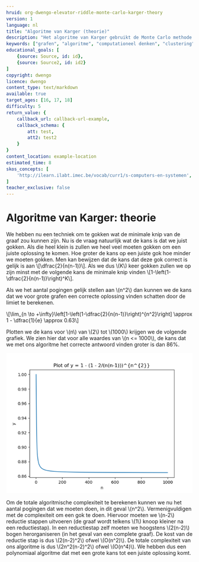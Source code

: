 ```yaml
---
hruid: org-dwengo-elevator-riddle-monte-carlo-karger-theory
version: 1
language: nl
title: "Algoritme van Karger (theorie)"
description: "Het algoritme van Karger gebruikt de Monte Carlo methode om tot een oplosing te komen."
keywords: ["grafen", "algoritme", "computationeel denken", "clustering", "datastructuur", "monte carlo", "python", "karger"]
educational_goals: [
    {source: Source, id: id}, 
    {source: Source2, id: id2}
]
copyright: dwengo
licence: dwengo
content_type: text/markdown
available: true
target_ages: [16, 17, 18]
difficulty: 5
return_value: {
    callback_url: callback-url-example,
    callback_schema: {
        att: test,
        att2: test2
    }
}
content_location: example-location
estimated_time: 8
skos_concepts: [
    'http://ilearn.ilabt.imec.be/vocab/curr1/s-computers-en-systemen', 
]
teacher_exclusive: false
---
```


# Algoritme van Karger: theorie

We hebben nu een techniek om te gokken wat de minimale knip van de graaf zou kunnen zijn. Nu is de vraag natuurlijk wat de kans is dat we juist gokken. Als die heel klein is zullen we heel veel moeten gokken om een juiste oplossing te komen. Hoe groter de kans op een juiste gok hoe minder we moeten gokken. Men kan bewijzen dat de kans dat deze gok correct is gelijk is aan \\[\dfrac{2}{n(n-1)}\\]. Als we dus \\(K\\) keer gokken zullen we op zijn minst met de volgende kans de minimale knip vinden \\[1-\left(1-\dfrac{2}{n(n-1)}\right)^K\\].

Als we het aantal pogingen gelijk stellen aan \\(n^2\\) dan kunnen we de kans dat we voor grote grafen een correcte oplossing vinden schatten door de limiet te berekenen.

\\[\lim_{n \to +\infty}\left[1-\left(1-\dfrac{2}{n(n-1)}\right)^{n^2}\right] \approx 1 - \dfrac{1}{e} \approx 0.63\\]

Plotten we de kans voor \\(n\\) van \\(2\\) tot \\(1000\\) krijgen we de volgende grafiek. We zien hier dat voor alle waardes van \\(n <= 1000\\), de kans dat we met ons algoritme het correcte antwoord vinden groter is dan 86%.

![Kans op juiste antwoord voor graaf met grootte n.](embed/probability.png "Kans op juiste antwoord voor graaf met grootte n.")

Om de totale algoritmische complexiteit te berekenen kunnen we nu het aantal pogingen dat we moeten doen, in dit geval \\(n^2\\). Vermenigvuldigen met de complexiteit om een gok te doen. Hiervoor moeten we \\(n-2\\) reductie stappen uitvoeren (de graaf wordt telkens \\(1\\) knoop kleiner na een reductiestap). In een reductiestap zelf moeten we hoogstens \\(2(n-2)\\) bogen herorganiseren (in het geval van een complete graaf). De kost van de reductie stap is dus \\(2(n-2)^2\\) ofwel \\(O(n^2)\\). De totale complexiteit van ons algoritme is dus \\(2n^2(n-2)^2\\) ofwel \\(O(n^4)\\). We hebben dus een polynomiaal algoritme dat met een grote kans tot een juiste oplossing komt.  


